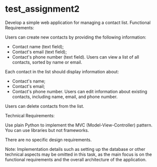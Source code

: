 # test_assignment2

Develop a simple web application for managing a contact list.
Functional Requirements:

Users can create new contacts by providing the following information:

- Contact name (text field);
- Contact's email (text field);
- Contact's phone number (text field).
Users can view a list of all contacts, sorted by name or email.

Each contact in the list should display information about:

- Contact's name;
- Contact's email;
- Contact's phone number.
Users can edit information about existing contacts, including name, email, and phone number.

Users can delete contacts from the list.


Technical Requirements:

Use plain Python to implement the MVC (Model-View-Controller) pattern. You can use libraries but not frameworks.

There are no specific design requirements.

Note: Implementation details such as setting up the database or other technical aspects may be omitted in this task, as the main focus is on the functional requirements and the overall architecture of the application.
